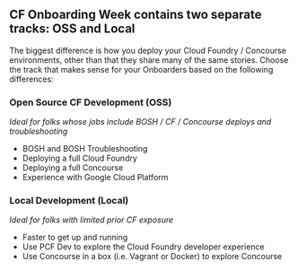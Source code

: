 ## CF Onboarding Week contains two separate tracks: OSS and Local
The biggest difference is how you deploy your Cloud Foundry / Concourse environments, other than that they share many of the same stories. Choose the track that makes sense for your Onboarders based on the following differences:

### Open Source CF Development (OSS)
*Ideal for folks whose jobs include BOSH / CF / Concourse deploys and troubleshooting*
* BOSH and BOSH Troubleshooting
* Deploying a full Cloud Foundry
* Deploying a full Concourse
* Experience with Google Cloud Platform

### Local Development (Local)
*Ideal for folks with limited prior CF exposure*
* Faster to get up and running
* Use PCF Dev to explore the Cloud Foundry developer experience
* Use Concourse in a box (i.e. Vagrant or Docker) to explore Concourse
